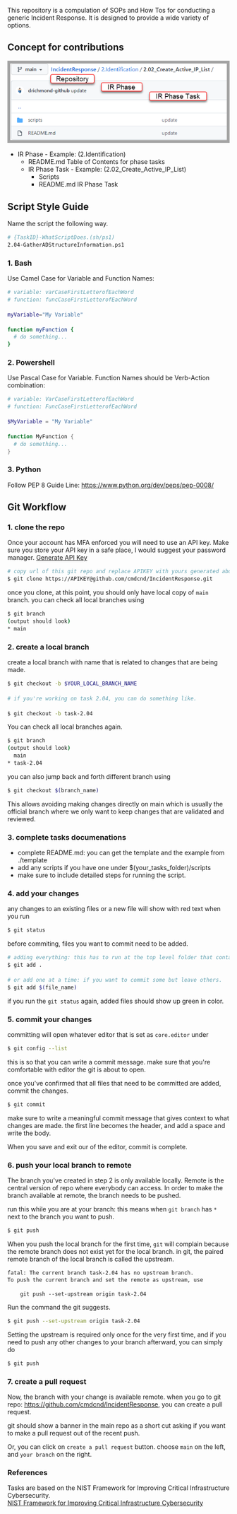 This repository is a compulation of SOPs and How Tos for conducting a generic Incident Response.  It is designed to provide a wide variety of options.  

## Concept for contributions
![IR Concept Design](img/IR-Concept-Design.png)  

* IR Phase - Example: (2.Identification)  
  * README.md Table of Contents for phase tasks  
  * IR Phase Task - Example: (2.02_Create_Active_IP_List)  
    * Scripts  
    * README.md IR Phase Task  

## Script Style Guide  
Name the script the following way.
```bash
# {TaskID}-WhatScriptDoes.(sh/ps1)
2.04-GatherADStructureInformation.ps1
```

### 1. Bash  
Use Camel Case for Variable and Function Names:

```bash
# variable: varCaseFirstLetterofEachWord
# function: funcCaseFirstLetterofEachWord

myVariable="My Variable"

function myFunction {
  # do something...
}
```

### 2. Powershell  
Use Pascal Case for Variable. Function Names should be Verb-Action combination:
```powershell
# variable: VarCaseFirstLetterofEachWord
# function: FuncCaseFirstLetterofEachWord

$MyVariable = "My Variable"

function MyFunction {
  # do something...
}
```

### 3. Python  
Follow PEP 8 Guide Line: https://www.python.org/dev/peps/pep-0008/

## Git Workflow  
### 1. clone the repo  

Once your account has MFA enforced you will need to use an API key.  Make sure you store your API key in a safe place, I would suggest your password manager.
[Generate API Key](https://help.github.com/en/github/authenticating-to-github/creating-a-personal-access-token-for-the-command-line)


```bash
# copy url of this git repo and replace APIKEY with yours generated above
$ git clone https://APIKEY@github.com/cmdcnd/IncidentResponse.git
```

once you clone, at this point, you should only have local copy of `main` branch.
you can check all local branches using

```bash
$ git branch
(output should look)
* main
```

### 2. create a local branch  
create a local branch with name that is related to changes that are being made.
```bash
$ git checkout -b $YOUR_LOCAL_BRANCH_NAME

# if you're working on task 2.04, you can do something like.

$ git checkout -b task-2.04
```

You can check all local branches again.
```bash
$ git branch
(output should look)
  main
* task-2.04
```

you can also jump back and forth different branch using
```bash
$ git checkout $(branch_name)
```

This allows avoiding making changes directly on main which is usually the official branch
where we only want to keep changes that are validated and reviewed.

### 3. complete tasks documenations  
- complete README.md: you can get the template and the example from ./template
- add any scripts if you have one under $(your_tasks_folder)/scripts
- make sure to include detailed steps for running the script.

### 4. add your changes  
any changes to an existing files or a new file will show with red text when you run
```bash
$ git status
```

before commiting, files you want to commit need to be added.
```bash
# adding everything: this has to run at the top level folder that contains any changes that are made.
$ git add .

# or add one at a time: if you want to commit some but leave others.
$ git add $(file_name)
```

if you run the `git status` again, added files should show up green in color.

### 5. commit your changes  
committing will open whatever editor that is set as `core.editor` under
```bash
$ git config --list
```

this is so that you can write a commit message. make sure that
you're comfortable with editor the git is about to open.

once you've confirmed that all files that need to be committed are added,
commit the changes.

```bash
$ git commit
```

make sure to write a meaningful commit message that gives context to what changes are made.
the first line becomes the header,
and add a space and write the body.

When you save and exit our of the editor, commit is complete.  

### 6. push your local branch to remote  
The branch you've created in step 2 is only available locally.  Remote is the central version of repo where everybody can access.  In order to make the branch available at remote, the branch needs to be pushed.  

run this while you are at your branch:
this means when `git branch` has `*` next to the branch you want to push.
```bash
$ git push
```

When you push the local branch for the first time,
`git` will complain because the remote branch does not exist yet for the local branch.
in git, the paired remote branch of the local branch is called the upstream.

```
fatal: The current branch task-2.04 has no upstream branch.
To push the current branch and set the remote as upstream, use

    git push --set-upstream origin task-2.04
```

Run the command the git suggests.
```bash
$ git push --set-upstream origin task-2.04
```

Setting the upstream is required only once for the very first time,
and if you need to push any other changes to your branch afterward,
you can simply do

```bash
$ git push
```
### 7. create a pull request  
Now, the branch with your change is available remote.
when you go to git repo: https://github.com/cmdcnd/IncidentResponse,
you can create a pull request.  

git should show a banner in the main repo as a short cut asking
if you want to make a pull request out of the recent push.

Or, you can click on `create a pull request` button.
choose `main` on the left, and `your branch` on the right.

### References  
Tasks are based on the NIST Framework for Improving Critical Infrastructure Cybersecurity.  
[NIST Framework for Improving Critical Infrastructure Cybersecurity](https://nvlpubs.nist.gov/nistpubs/CSWP/NIST.CSWP.04162018.pdf)  
